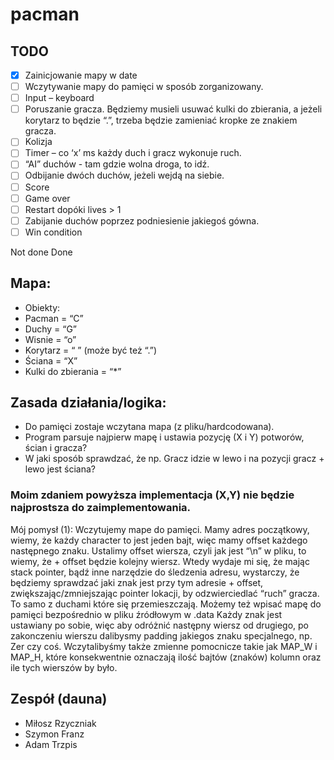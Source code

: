# pacman

## TODO
- [x] Zainicjowanie mapy w date
- [ ] Wczytywanie mapy do pamięci w sposób zorganizowany.
- [ ]	Input – keyboard
- [ ]	Poruszanie gracza. Będziemy musieli usuwać kulki do zbierania, a jeżeli korytarz to będzie  “.”, trzeba będzie zamieniać kropke ze znakiem gracza.
- [ ] Kolizja
- [ ]	Timer – co ‘x’ ms każdy duch i gracz wykonuje ruch.
- [ ]	“AI” duchów - tam gdzie wolna droga, to idź.
- [ ]	Odbijanie dwóch duchów, jeżeli wejdą na siebie.
- [ ] Score
- [ ] Game over
- [ ]	Restart dopóki lives > 1
- [ ] Zabijanie duchów poprzez podniesienie jakiegoś gówna.
- [ ] Win condition

Not done
Done

## Mapa:


- Obiekty:
- Pacman = “C”
- Duchy = “G”
- Wisnie = “o”
- Korytarz = “ ” (może być też “.”)
- Ściana = “X”
- Kulki do zbierania = “*”


## Zasada działania/logika:
- Do pamięci zostaje wczytana mapa (z pliku/hardcodowana).
- Program parsuje najpierw mapę i ustawia pozycję (X i Y) potworów, ścian i gracza?
- W jaki sposób sprawdzać, że np. Gracz idzie w lewo i na pozycji gracz + lewo jest ściana?

### Moim zdaniem powyższa implementacja (X,Y) nie będzie najprostsza do zaimplementowania.
Mój pomysł (1): 
Wczytujemy mape do pamięci. Mamy adres początkowy, wiemy, że każdy character to jest jeden bajt, więc mamy offset każdego następnego znaku. Ustalimy offset wiersza, czyli jak jest “\n” w pliku, to wiemy, że + offset będzie kolejny wiersz.
Wtedy wydaje mi się, że mając stack pointer, bądź inne narzędzie do śledzenia adresu, wystarczy, że będziemy sprawdzać jaki znak jest przy tym adresie + offset, zwiększając/zmniejszając pointer lokacji, by odzwierciedlać “ruch” gracza. To samo z duchami które się przemieszczają.
Możemy też wpisać mapę do pamięci bezpośrednio w pliku źródłowym w .data Każdy znak jest ustawiany po sobie, więc aby odróżnić następny wiersz od drugiego, po zakonczeniu wierszu dalibysmy padding jakiegos znaku specjalnego, np. Zer czy coś. Wczytalibyśmy także zmienne pomocnicze takie jak MAP_W i MAP_H, które konsekwentnie oznaczają ilość bajtów (znaków) kolumn oraz ile tych wierszów by było.

## Zespół (dauna)
- Miłosz Rzyczniak
- Szymon Franz
- Adam Trzpis

